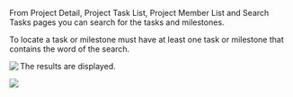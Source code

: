 From Project Detail, Project Task List, Project Member List and Search Tasks pages you can search for the tasks and milestones.

To locate a task or milestone must have at least one task or milestone that contains the word of the search.

<img src='http://projectforce.googlecode.com/svn/wiki/images/New/Find 3.png' align='left' />

The results are displayed.


<img src='http://projectforce.googlecode.com/svn/wiki/images/New/Find 4.png' align='left' />